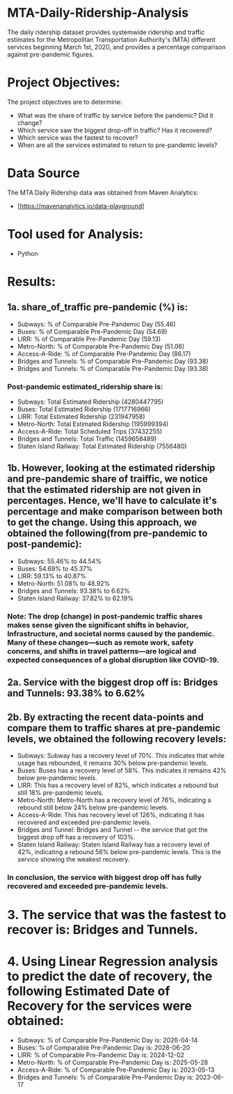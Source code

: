 # MTA-Daily-Ridership-Analysis
The daily ridership dataset provides systemwide ridership and traffic estimates for the Metropolitan Transportation Authority's (MTA) different services beginning March 1st, 2020, and provides a percentage comparison against pre-pandemic figures.

# Project Objectives:
The project objectives are to determine:
- What was the share of traffic by service before the pandemic? Did it change?
- Which service saw the biggest drop-off in traffic? Has it recovered?
- Which service was the fastest to recover?
- When are all the services estimated to return to pre-pandemic levels?

# Data Source
The MTA Daily Ridership data was obtained from Maven Analytics:
- [https://mavenanalytics.io/data-playground]

# Tool used for Analysis:
- Python

# Results:
## 1a. share_of_traffic pre-pandemic (%) is:
- Subways: % of Comparable Pre-Pandemic Day                (55.46)
- Buses: % of Comparable Pre-Pandemic Day                  (54.69)
- LIRR: % of Comparable Pre-Pandemic Day                   (59.13)
- Metro-North: % of Comparable Pre-Pandemic Day            (51.08)
- Access-A-Ride: % of Comparable Pre-Pandemic Day          (86.17)
- Bridges and Tunnels: % of Comparable Pre-Pandemic Day    (93.38)
- Bridges and Tunnels: % of Comparable Pre-Pandemic Day    (93.38)

### Post-pandemic estimated_ridership share is: 
- Subways: Total Estimated Ridership                  (4280447795)
- Buses: Total Estimated Ridership                    (1717716966)
- LIRR: Total Estimated Ridership                      (231947958)
- Metro-North: Total Estimated Ridership               (195999394)
- Access-A-Ride: Total Scheduled Trips                  (37432255)
- Bridges and Tunnels: Total Traffic                  (1459658489)
- Staten Island Railway: Total Estimated Ridership       (7556480)

## 1b. However, looking at the estimated ridership and pre-pandemic share of traiffic, we notice that the estimated ridership are not given in percentages. Hence, we'll have to calculate it's percentage and make comparison between both to get the change. Using this approach, we obtained the following(from pre-pandemic to post-pandemic):
- Subways: 55.46% to 44.54%
- Buses: 54.69% to 45.37%
- LIRR: 59.13% to 40.87%
- Metro-North: 51.08% to 48.92%
- Bridges and Tunnels: 93.38% to 6.62%
- Staten Island Railway: 37.82% to 62.19%

### Note: The drop (change) in post-pandemic traffic shares makes sense given the significant shifts in behavior, Infrastructure, and societal norms caused by the pandemic. Many of these changes—such as remote work, safety concerns, and shifts in travel patterns—are logical and expected consequences of a global disruption like COVID-19.

## 2a. Service with the biggest drop off is: Bridges and Tunnels: 93.38% to 6.62%
## 2b. By extracting the recent data-points and compare them to traffic shares at pre-pandemic levels, we obtained the following recovery levels:
- Subways: Subway has a recovery level of 70%. This indicates that while usage has rebounded, it remains 30% below pre-pandemic levels.
- Buses: Buses has a recovery level of 58%. This indicates it remains 42% below pre-pandemic levels.
- LIRR: This has a recovery level of 82%, which indicates a rebound but still 18% pre-pandemic levels.
- Metro-North: Metro-North has a recovery level of 76%, indicating a rebound still below 24% below pre-pandemic levels.
- Access-A-Ride: This has recovery level of 126%, indicating it has recovered and exceeded pre-pandemic levels.
- Bridges and Tunnel:  Bridges and Tunnel -- the service that got the biggest drop off has a recovery of 103%.
- Staten Island Railway: Staten Island Railway has a recovery level of 42%, indicating a rebound 58% below pre-pandemic levels. This is the service showing the weakest recovery.

### In conclusion, the service with biggest drop off has fully recovered and exceeded pre-pandemic levels.

# 3. The service that was the fastest to recover is: Bridges and Tunnels.
# 4. Using Linear Regression analysis to predict the date of recovery, the following Estimated Date of Recovery for the services were obtained:
- Subways: % of Comparable Pre-Pandemic Day is: 2026-04-14
- Buses: % of Comparable Pre-Pandemic Day is: 2028-06-20
- LIRR: % of Comparable Pre-Pandemic Day is: 2024-12-02
- Metro-North: % of Comparable Pre-Pandemic Day is: 2025-05-28
- Access-A-Ride: % of Comparable Pre-Pandemic Day is: 2023-05-13
- Bridges and Tunnels: % of Comparable Pre-Pandemic Day is: 2023-06-17









  



